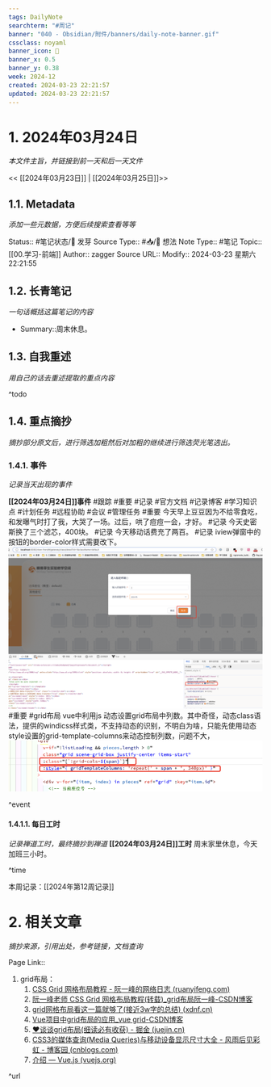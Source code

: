 ```yaml
---
tags: DailyNote
searchterm: "#周记"
banner: "040 - Obsidian/附件/banners/daily-note-banner.gif"
cssclass: noyaml
banner_icon: 💌
banner_x: 0.5
banner_y: 0.38
week: 2024-12
created: 2024-03-23 22:21:57
updated: 2024-03-23 22:21:57
---
```


# 1. 2024年03月24日

_本文件主旨，并链接到前一天和后一天文件_

<< [[2024年03月23日]] | [[2024年03月25日]]>>

## 1.1. Metadata

_添加一些元数据，方便后续搜索查看等等_

Status:: #笔记状态/🌱 发芽
Source Type:: #📥/💭 想法 
Note Type:: #笔记
Topic:: [[00.学习-前端]]
Author:: zagger
Source URL::
Modify:: 2024-03-23 星期六 22:21:55

## 1.2. 长青笔记

_一句话概括这篇笔记的内容_

- Summary::周末休息。

## 1.3. 自我重述

_用自己的话去重述提取的重点内容_


^todo

## 1.4. 重点摘抄

_摘抄部分原文后，进行筛选加粗然后对加粗的继续进行筛选荧光笔选出。_

### 1.4.1. 事件

_记录当天出现的事件_

**[[2024年03月24日]]事件** 
#跟踪 #重要 #记录 #官方文档 #记录博客 #学习知识点 #计划任务 #远程协助 #会议 #管理任务
#重要 今天早上豆豆因为不给零食吃，和发曝气时打了我，大哭了一场。过后，哄了痘痘一会，才好。
#记录 今天史密斯换了三个滤芯，400块。
#记录 今天移动话费充了两百。
#记录 iview弹窗中的按钮的border-color样式需要改下。 ![image.png](https://raw.githubusercontent.com/zaggerj/obsidian_picgo/main/obsidian20240324103048.png)
#重要 #grid布局 vue中利用js 动态设置grid布局中列数。其中奇怪，动态class语法，提供的windicss样式类，不支持动态的识别，不明白为啥，只能先使用动态style设置的grid-template-columns来动态控制列数，问题不大，![image.png](https://raw.githubusercontent.com/zaggerj/obsidian_picgo/main/obsidian20240324144432.png)


^event

#### 1.4.1.1. 每日工时

_记录禅道工时，最终摘抄到禅道_
**[[2024年03月24日]]工时**
周末家里休息，今天加班三小时。

^time

本周记录：[[2024年第12周记录]]

# 2. 相关文章

_摘抄来源，引用出处，参考链接，文档查询_

Page Link::
1. grid布局：
	1. [CSS Grid 网格布局教程 - 阮一峰的网络日志 (ruanyifeng.com)](https://www.ruanyifeng.com/blog/2019/03/grid-layout-tutorial.html)
	2. [阮一峰老师 CSS Grid 网格布局教程(转载)_grid布局阮一峰-CSDN博客](https://blog.csdn.net/weixin_43334673/article/details/108879115)
	3. [grid网格布局看这一篇就够了(接近3w字的总结) (xdnf.cn)](https://www.xdnf.cn/news/64819.html)
	4. [Vue项目中grid布局的应用_vue grid-CSDN博客](https://blog.csdn.net/trabecula_hj/article/details/132166858)
	5. [❤️谈谈grid布局(细读必有收获) - 掘金 (juejin.cn)](https://juejin.cn/post/7017074528752762911)
	6. [CSS3的媒体查询(Media Queries)与移动设备显示尺寸大全 - 风雨后见彩虹 - 博客园 (cnblogs.com)](https://www.cnblogs.com/moqiutao/p/4753839.html#articleHeader0)
	7. [介绍 — Vue.js (vuejs.org)](https://v2.cn.vuejs.org/v2/guide/)

^url
